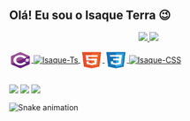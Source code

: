 ## Olá! Eu sou o Isaque Terra 😉


<div align="center">
  <a href="https://github.com/isaqueterra">
  <img height="180em" src="https://github-readme-stats.vercel.app/api?username=isaqueterra&show_icons=true&theme=react&include_all_commits=true&count_private=true"/>
  <img height="180em" src="https://github-readme-stats.vercel.app/api/top-langs/?username=isaqueterra&layout=compact&langs_count=7&theme=react"/>
</div>

<div style="display: inline_block"><br>
  <img align="center" alt="Isaque-Csharp" height="30" width="40" src="https://raw.githubusercontent.com/devicons/devicon/master/icons/csharp/csharp-original.svg">
  <img align="center" alt="Isaque-Ts" height="35" width="35" src="https://img.icons8.com/color/452/microsoft-sql-server.png">
  <img align="center" alt="Isaque-HTML" height="30" width="40" src="https://raw.githubusercontent.com/devicons/devicon/master/icons/html5/html5-original.svg">
  <img align="center" alt="Isaque-CSS" height="30" width="40" src="https://raw.githubusercontent.com/devicons/devicon/master/icons/css3/css3-original.svg">
  <img align="center" alt="Isaque-CSS" height="40" width="40" src="https://img.icons8.com/color/48/000000/java-coffee-cup-logo--v2.png">
</div>
  
  ##
 
<div> 
  <a href="https://www.instagram.com/isaqueterra/" target="_blank"><img src="https://img.shields.io/badge/-Instagram-%23E4405F?style=for-the-badge&logo=instagram&logoColor=white" target="_blank"></a>
  <a href = "mailto:terraisaque@gmail.com"><img src="https://img.shields.io/badge/-Gmail-%23333?style=for-the-badge&logo=gmail&logoColor=white" target="_blank"></a>
  <a href="https://www.linkedin.com/in/isaque-t" target="_blank"><img src="https://img.shields.io/badge/-LinkedIn-%230077B5?style=for-the-badge&logo=linkedin&logoColor=white" target="_blank"></a> 
 
  ![Snake animation](https://github.com/isaqueterra/isaqueterra/blob/output/github-contribution-grid-snake.svg)
 
</div>
